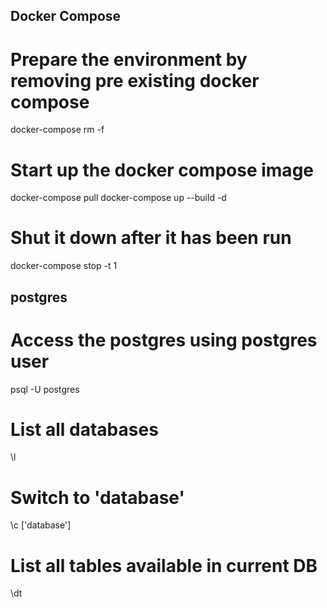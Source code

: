 ## Docker Compose

# Prepare the environment by removing pre existing docker compose
docker-compose rm -f

# Start up the docker compose image
docker-compose pull
docker-compose up --build -d

# Shut it down after it has been run
docker-compose stop -t 1



## postgres

# Access the postgres using postgres user
psql -U postgres

# List all databases
\l

# Switch to 'database'
\c ['database']

# List all tables available in current DB
\dt

